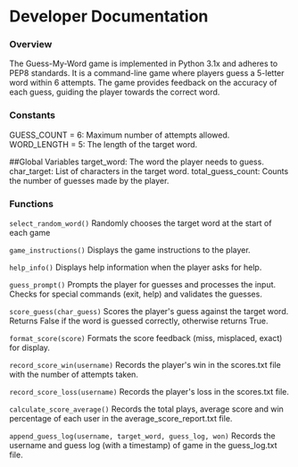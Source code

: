 # Developer Documentation
### Overview
The Guess-My-Word game is implemented in Python 3.1x and adheres to PEP8 standards. It is a command-line game where players guess a 5-letter word within 6 attempts. The game provides feedback on the accuracy of each guess, guiding the player towards the correct word.

### Constants

GUESS_COUNT = 6: Maximum number of attempts allowed.
WORD_LENGTH = 5: The length of the target word.

##Global Variables
target_word: The word the player needs to guess.
char_target: List of characters in the target word.
total_guess_count: Counts the number of guesses made by the player.


### Functions

```select_random_word()```
Randomly chooses the target word at the start of each game

```game_instructions()```
Displays the game instructions to the player.

```help_info()```
Displays help information when the player asks for help.

```guess_prompt()```
Prompts the player for guesses and processes the input. Checks for special commands (exit, help) and validates the guesses.

```score_guess(char_guess)```
Scores the player's guess against the target word. Returns False if the word is guessed correctly, otherwise returns True.

```format_score(score)```
Formats the score feedback (miss, misplaced, exact) for display.

```record_score_win(username)```
Records the player's win in the scores.txt file with the number of attempts taken.

```record_score_loss(username)```
Records the player's loss in the scores.txt file.

```calculate_score_average()```
Records the total plays, average score and win percentage of each user in the average_score_report.txt file.

```append_guess_log(username, target_word, guess_log, won)```
Records the username and guess log (with a timestamp) of game in the guess_log.txt file.




